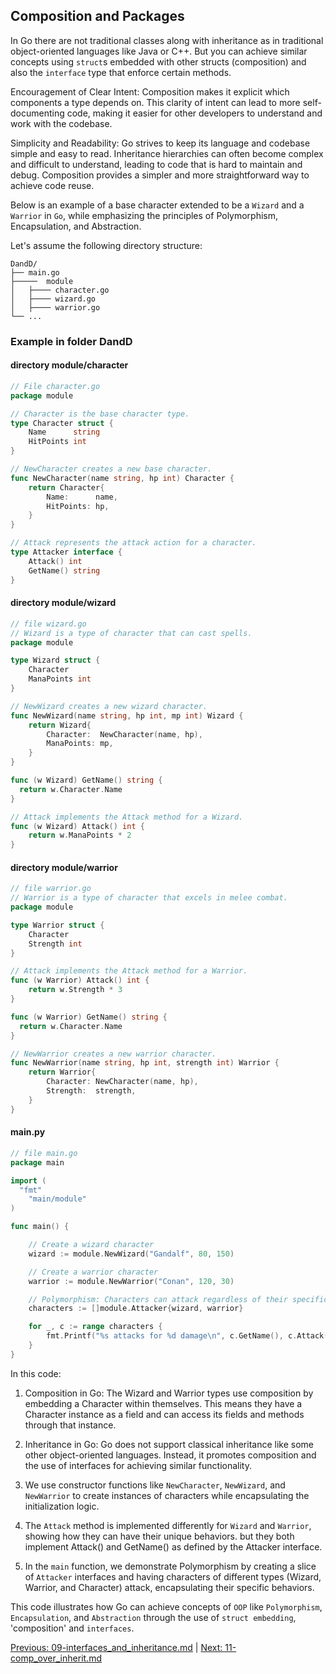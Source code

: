 ## Composition and Packages

In Go there are not traditional classes along with inheritance as in traditional object-oriented languages like Java or C++. But you can achieve similar concepts using `struct`s embedded with other structs (composition) and also the `interface` type that enforce certain methods.

Encouragement of Clear Intent: Composition makes it explicit which components a type depends on. This clarity of intent can lead to more self-documenting code, making it easier for other developers to understand and work with the codebase.

Simplicity and Readability: Go strives to keep its language and codebase simple and easy to read. Inheritance hierarchies can often become complex and difficult to understand, leading to code that is hard to maintain and debug. Composition provides a simpler and more straightforward way to achieve code reuse.

 Below is an example of a base character extended to be a `Wizard` and a `Warrior` in `Go`, while emphasizing the principles of Polymorphism, Encapsulation, and Abstraction.

 Let's assume the following directory structure:

 ```
DandD/
├── main.go
├─────  module
│   ├──── character.go
│   ├──── wizard.go
│   ├──── warrior.go
└── ...
```

### Example in folder DandD 

#### directory module/character 


```go
// File character.go
package module

// Character is the base character type.
type Character struct {
    Name      string
    HitPoints int
}

// NewCharacter creates a new base character.
func NewCharacter(name string, hp int) Character {
	return Character{
		Name:      name,
		HitPoints: hp,
	}
}

// Attack represents the attack action for a character.
type Attacker interface {
    Attack() int
    GetName() string
}
```

#### directory module/wizard
```go
// file wizard.go
// Wizard is a type of character that can cast spells.
package module

type Wizard struct {
    Character
    ManaPoints int
}

// NewWizard creates a new wizard character.
func NewWizard(name string, hp int, mp int) Wizard {
	return Wizard{
		Character:  NewCharacter(name, hp),
		ManaPoints: mp,
	}
}

func (w Wizard) GetName() string {
  return w.Character.Name
}

// Attack implements the Attack method for a Wizard.
func (w Wizard) Attack() int {
	return w.ManaPoints * 2
}

```

#### directory module/warrior
```go
// file warrior.go
// Warrior is a type of character that excels in melee combat.
package module

type Warrior struct {
    Character
    Strength int
}

// Attack implements the Attack method for a Warrior.
func (w Warrior) Attack() int {
	return w.Strength * 3
}

func (w Warrior) GetName() string {
  return w.Character.Name
}

// NewWarrior creates a new warrior character.
func NewWarrior(name string, hp int, strength int) Warrior {
	return Warrior{
		Character: NewCharacter(name, hp),
		Strength:  strength,
	}
}

```

#### main.py
```go
// file main.go
package main

import (
  "fmt"
	"main/module"
)

func main() {

	// Create a wizard character
	wizard := module.NewWizard("Gandalf", 80, 150)

	// Create a warrior character
	warrior := module.NewWarrior("Conan", 120, 30)

	// Polymorphism: Characters can attack regardless of their specific type
	characters := []module.Attacker{wizard, warrior}

	for _, c := range characters {
		fmt.Printf("%s attacks for %d damage\n", c.GetName(), c.Attack())
	}
}

```

In this code:

1. Composition in Go: The Wizard and Warrior types use composition by embedding a Character within themselves. This means they have a Character instance as a field and can access its fields and methods through that instance.

2. Inheritance in Go: Go does not support classical inheritance like some other object-oriented languages. Instead, it promotes composition and the use of interfaces for achieving similar functionality.

3. We use constructor functions like `NewCharacter`, `NewWizard`, and `NewWarrior` to create instances of characters while encapsulating the initialization logic.

4. The `Attack` method is implemented differently for `Wizard` and `Warrior`, showing how they can have their unique behaviors. but they both implement Attack() and GetName() as defined by the Attacker interface. 

5. In the `main` function, we demonstrate Polymorphism by creating a slice of `Attacker` interfaces and having characters of different types (Wizard, Warrior, and Character) attack, encapsulating their specific behaviors.

This code illustrates how Go can achieve concepts of `OOP` like `Polymorphism`, `Encapsulation`, and `Abstraction` through the use of `struct embedding`, 'composition' and `interfaces`.

[Previous: 09-interfaces_and_inheritance.md](07-first_class_func.md) | [Next: 11-comp_over_inherit.md](11-comp_over_inherit.md)
